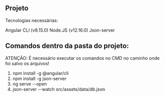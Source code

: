 ## Projeto

Tecnologias necessárias:

Angular CLI (v8.15.0)
Node.JS (v12.16.0)
Json-server

## Comandos dentro da pasta do projeto:

ATENÇÃO: É necessário executar os comandos no CMD no caminho onde foi salvo os arquivos!

1. npm install -g @angular/cli
2. npm install -g json-server
3. ng serve --open
4. json-server --watch src/assets/data/db.json
